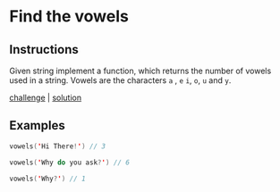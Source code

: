 # Find the vowels

## Instructions

Given string implement a function, which returns the number of vowels used in a string. Vowels are the characters `a`
, `e` `i`, `o`, `u` and
`y`.

[challenge](challenge.kt) | [solution](solution.kt)

## Examples

```kotlin
vowels('Hi There!') // 3

vowels('Why do you ask?') // 6

vowels('Why?') // 1
```


